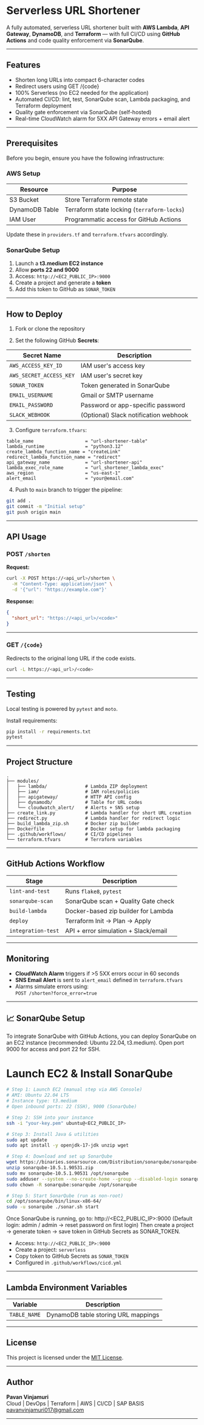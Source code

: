 # Serverless URL Shortener

A fully automated, serverless URL shortener built with **AWS Lambda**, **API Gateway**, **DynamoDB**, and **Terraform** — with full CI/CD using **GitHub Actions** and code quality enforcement via **SonarQube**.

---

##  Features

-  Shorten long URLs into compact 6-character codes
-  Redirect users using GET /{code}
-  100% Serverless (no EC2 needed for the application)
-  Automated CI/CD: lint, test, SonarQube scan, Lambda packaging, and Terraform deployment
-  Quality gate enforcement via SonarQube (self-hosted)
-  Real-time CloudWatch alarm for 5XX API Gateway errors + email alert

---

##  Prerequisites

Before you begin, ensure you have the following infrastructure:

###  AWS Setup

| Resource         | Purpose                                  |
|------------------|------------------------------------------|
| S3 Bucket        | Store Terraform remote state             |
| DynamoDB Table   | Terraform state locking (`terraform-locks`) |
| IAM User         | Programmatic access for GitHub Actions   |

Update these in `providers.tf` and `terraform.tfvars` accordingly.

###  SonarQube Setup

1. Launch a **t3.medium EC2 instance**
2. Allow **ports 22 and 9000**
3. Access: `http://<EC2_PUBLIC_IP>:9000`
4. Create a project and generate a **token**
5. Add this token to GitHub as `SONAR_TOKEN`

---

##  How to Deploy

1. Fork or clone the repository

2. Set the following GitHub **Secrets**:

| Secret Name             | Description                          |
|--------------------------|--------------------------------------|
| `AWS_ACCESS_KEY_ID`      | IAM user's access key                |
| `AWS_SECRET_ACCESS_KEY`  | IAM user's secret key                |
| `SONAR_TOKEN`            | Token generated in SonarQube         |
| `EMAIL_USERNAME`         | Gmail or SMTP username               |
| `EMAIL_PASSWORD`         | Password or app-specific password    |
| `SLACK_WEBHOOK`          | (Optional) Slack notification webhook|

3. Configure `terraform.tfvars`:

```hcl
table_name                   = "url-shortener-table"
lambda_runtime               = "python3.12"
create_lambda_function_name = "createLink"
redirect_lambda_function_name = "redirect"
api_gateway_name             = "url-shortener-api"
lambda_exec_role_name        = "url_shortener_lambda_exec"
aws_region                   = "us-east-1"
alert_email                  = "your@email.com"
```

4. Push to `main` branch to trigger the pipeline:

```bash
git add .
git commit -m "Initial setup"
git push origin main
```

---

##  API Usage

### POST `/shorten`

**Request:**
```bash
curl -X POST https://<api_url>/shorten \
  -H "Content-Type: application/json" \
  -d '{"url": "https://example.com"}'
```

**Response:**
```json
{
  "short_url": "https://<api_url>/<code>"
}
```

---

### GET `/{code}`

Redirects to the original long URL if the code exists.

```bash
curl -L https://<api_url>/<code>
```

---

##  Testing

Local testing is powered by `pytest` and `moto`.

Install requirements:

```bash
pip install -r requirements.txt
pytest
```

---

##  Project Structure

```
.
├── modules/
│   ├── lambda/              # Lambda ZIP deployment
│   ├── iam/                 # IAM roles/policies
│   ├── apigateway/          # HTTP API config
│   ├── dynamodb/            # Table for URL codes
│   └── cloudwatch_alert/    # Alerts + SNS setup
├── create_link.py           # Lambda handler for short URL creation
├── redirect.py              # Lambda handler for redirect logic
├── build_lambda_zip.sh      # Docker zip builder
├── Dockerfile               # Docker setup for lambda packaging
├── .github/workflows/       # CI/CD pipelines
└── terraform.tfvars         # Terraform variables
```

---

##  GitHub Actions Workflow

| Stage               | Description                            |
|---------------------|----------------------------------------|
| `lint-and-test`     | Runs `flake8`, `pytest`                |
| `sonarqube-scan`    | SonarQube scan + Quality Gate check    |
| `build-lambda`      | Docker-based zip builder for Lambda    |
| `deploy`            | Terraform Init → Plan → Apply          |
| `integration-test`  | API + error simulation + Slack/email   |

---

##  Monitoring

- **CloudWatch Alarm** triggers if >5 5XX errors occur in 60 seconds
- **SNS Email Alert** is sent to `alert_email` defined in `terraform.tfvars`
- Alarms simulate errors using:  
  `POST /shorten?force_error=true`
---

## 📈 SonarQube Setup

To integrate SonarQube with GitHub Actions, you can deploy SonarQube on an EC2 instance (recommended: Ubuntu 22.04, t3.medium). Open port 9000 for access and port 22 for SSH.
# Launch EC2 & Install SonarQube
```bash
# Step 1: Launch EC2 (manual step via AWS Console)
# AMI: Ubuntu 22.04 LTS
# Instance type: t3.medium
# Open inbound ports: 22 (SSH), 9000 (SonarQube)

# Step 2: SSH into your instance
ssh -i "your-key.pem" ubuntu@<EC2_PUBLIC_IP>

# Step 3: Install Java & utilities
sudo apt update
sudo apt install -y openjdk-17-jdk unzip wget

# Step 4: Download and set up SonarQube
wget https://binaries.sonarsource.com/Distribution/sonarqube/sonarqube-10.5.1.90531.zip
unzip sonarqube-10.5.1.90531.zip
sudo mv sonarqube-10.5.1.90531 /opt/sonarqube
sudo adduser --system --no-create-home --group --disabled-login sonarqube
sudo chown -R sonarqube:sonarqube /opt/sonarqube

# Step 5: Start SonarQube (run as non-root)
cd /opt/sonarqube/bin/linux-x86-64/
sudo -u sonarqube ./sonar.sh start
```
Once SonarQube is running, go to:
 http://<EC2_PUBLIC_IP>:9000
(Default login: admin / admin → reset password on first login)
Then create a project → generate token → save token in GitHub Secrets as SONAR_TOKEN.
- Access: `http://<EC2_PUBLIC_IP>:9000`
- Create a project: `serverless`
- Copy token to GitHub Secrets as `SONAR_TOKEN`
- Configured in `.github/workflows/cicd.yml`

---

##  Lambda Environment Variables

| Variable    | Description                        |
|-------------|------------------------------------|
| `TABLE_NAME`| DynamoDB table storing URL mappings|

---

##  License

This project is licensed under the [MIT License](LICENSE).

---

##  Author

**Pavan Vinjamuri**  
Cloud | DevOps | Terraform | AWS | CI/CD | SAP BASIS  
 pavanvinjamuri017@gmail.com

---
